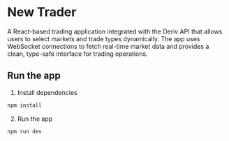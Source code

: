 # New Trader

A React-based trading application integrated with the Deriv API that allows users to select markets and trade types dynamically. The app uses WebSocket connections to fetch real-time market data and provides a clean, type-safe interface for trading operations.

## Run the app
1. Install dependencies
```bash
npm install
```
2. Run the app
```bash
npm run dev
```